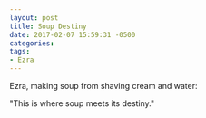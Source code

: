 ```yaml
---
layout: post
title: Soup Destiny
date: 2017-02-07 15:59:31 -0500
categories:
tags:
- Ezra
---
```


Ezra, making soup from shaving cream and water:

"This is where soup meets its destiny."

